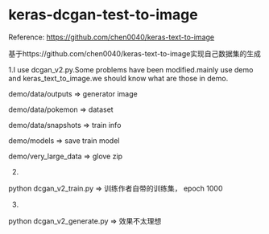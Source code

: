 # keras-dcgan-test-to-image

Reference: https://github.com/chen0040/keras-text-to-image

基于https://github.com/chen0040/keras-text-to-image实现自己数据集的生成


1.I use dcgan_v2.py.Some problems have been modified.mainly use demo and keras_text_to_image.we should know what are those in demo.

demo/data/outputs => generator image

demo/data/pokemon => dataset

demo/data/snapshots => train info 

demo/models => save train model

demo/very_large_data => glove zip 

2.
python dcgan_v2_train.py => 训练作者自带的训练集， epoch 1000

3.
python dcgan_v2_generate.py => 效果不太理想


 
